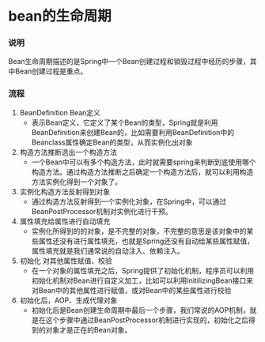# bean的生命周期

### 说明
Bean生命周期描述的是Spring中一个Bean创建过程和销毁过程中经历的步骤，其中Bean创建过程是重点。

### 流程
1. BeanDefinition Bean定义
   - 表示Bean定义，它定义了某个Bean的类型，Spring就是利用BeanDefinition来创建Bean的，比如需要利用BeanDefinition中的Beanclass属性确定Bean的类型，从而实例化出对象
2. 构造方法推断选出一个构造方法
   - 一个Bean中可以有多个构造方法，此时就需要spring来判断到底使用哪个构造方法。通过构造方法推断之后确定一个构造方法后，就可以利用构造方法实例化得到一个对象了。
3. 实例化构造方法反射得到对象
   - 通过构造方法反射得到一个实例化对象，在Spring中，可以通过BeanPostProcessor机制对实例化进行干预。
4. 属性填充给属性进行自动填充
   - 实例化所得到的的对象，是不完整的对象，不完整的意思是该对象中的某些属性还没有进行属性填充，也就是Spring还没有自动给某些属性赋值，属性填充就是我们通常说的自动注入、依赖注入。
5. 初始化 对其他属性赋值、校验
   - 在一个对象的属性填充之后，Spring提供了初始化机制，程序员可以利用初始化机制对Bean进行自定义加工，比如可以利用InitilizingBean接口来对Bean中的其他属性进行赋值，或对Bean中的某些属性进行校验
6. 初始化后，AOP、生成代理对象
   - 初始化后是Bean创建生命周期中最后一个步骤，我们常说的AOP机制，就是在这个步骤中通过BeanPostProcessor机制进行实现的，初始化之后得到的对象才是正在的Bean对象。